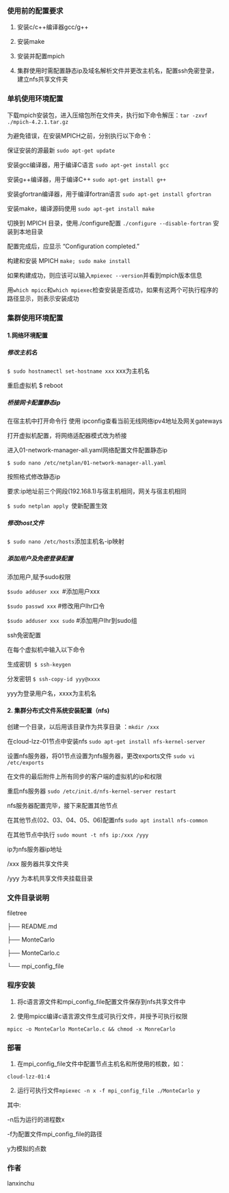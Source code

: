 ﻿### 使用前的配置要求

1. 安装c/c++编译器gcc/g++

2. 安装make

3. 安装并配置mpich

4. 集群使用时需配置静态ip及域名解析文件并更改主机名，配置ssh免密登录，建立nfs共享文件夹

### 单机使用环境配置

下载mpich安装包，进入压缩包所在文件夹，执行如下命令解压：`tar -zxvf ./mpich-4.2.1.tar.gz`

为避免错误，在安装MPICH之前，分别执行以下命令：

保证安装的源最新 `sudo apt-get update`

安装gcc编译器，用于编译C语言 `sudo apt-get install gcc`

安装g++编译器，用于编译C++ `sudo apt-get install g++`

安装gfortran编译器，用于编译fortran语言 `sudo apt-get install gfortran`

安装make，编译源码使用 `sudo apt-get install make`

切换到 MPICH 目录，使用./configure配置 `./configure --disable-fortran` 安装到本地目录

配置完成后，应显示 “Configuration completed.”

构建和安装 MPICH `make; sudo make install`

如果构建成功，则应该可以输入`mpiexec --version`并看到mpich版本信息

用`which mpicc`和`which mpiexec`检查安装是否成功，如果有这两个可执行程序的路径显示，则表示安装成功

### 集群使用环境配置

#### 1.网络环境配置

##### 修改主机名

`$ sudo hostnamectl set-hostname xxx` xxx为主机名

重启虚拟机 $ reboot

##### 桥接网卡配置静态ip

在宿主机中打开命令行 使用 ipconfig查看当前无线网络ipv4地址及网关gateways

打开虚拟机配置，将网络适配器模式改为桥接

进入01-network-manager-all.yaml网络配置文件配置静态ip

`$ sudo nano /etc/netplan/01-network-manager-all.yaml`

按照格式修改静态ip

要求:ip地址前三个网段(192.168.1)与宿主机相同，网关与宿主机相同

`$ sudo netplan apply `使新配置生效

##### 修改host文件

`$ sudo nano /etc/hosts`添加主机名-ip映射

##### 添加用户及免密登录配置

添加用户,赋予sudo权限

`$sudo adduser xxx `#添加用户xxx

`$sudo passwd xxx` #修改用户lhr口令

`$sudo adduser xxx sudo` #添加用户lhr到sudo组

ssh免密配置

在每个虚拟机中输入以下命令

生成密钥` $ ssh-keygen`

分发密钥 `$ ssh-copy-id yyy@xxxx`

yyy为登录用户名，xxxx为主机名

#### 2. 集群分布式文件系统安装配置（nfs)

创建一个目录，以后用该目录作为共享目录 ：`mkdir /xxx`

在cloud-lzz-01节点中安装nfs `sudo apt-get install nfs-kernel-server`

设置nfs服务器，将01节点设置为nfs服务器，更改exports文件 `sudo vi /etc/exports`

在文件的最后附件上所有同步的客户端的虚拟机的ip和权限

重启nfs服务器 `sudo /etc/init.d/nfs-kernel-server restart`

nfs服务器配置完毕，接下来配置其他节点

在其他节点(02、03、04、05、06)配置nfs `sudo apt install nfs-common`

在其他节点中执行 `sudo mount -t nfs ip:/xxx /yyy`

ip为nfs服务器ip地址

/xxx 服务器共享文件夹

/yyy 为本机共享文件夹挂载目录

### 文件目录说明

filetree

├── README.md

├── MonteCarlo

├── MonteCarlo.c

└── mpi_config_file

### 程序安装

1. 将c语言源文件和mpi_config_file配置文件保存到nfs共享文件中

2. 使用mpicc编译c语言源文件生成可执行文件，并授予可执行权限

`mpicc -o MonteCarlo MonteCarlo.c && chmod -x MonreCarlo`

### 部署

1. 在mpi_config_file文件中配置节点主机名和所使用的核数，如：

`cloud-lzz-01:4 `

2. 运行可执行文件`mpiexec -n x -f mpi_config_file ./MonteCarlo y`

其中:

-n后为运行的进程数x

-f为配置文件mpi_config_file的路径

y为模拟的点数

### 作者

lanxinchu
